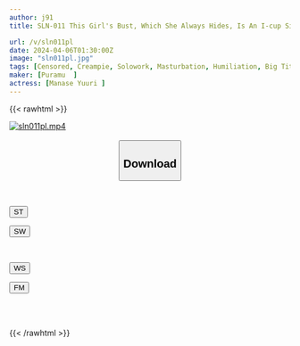 ```yaml
---
author: j91
title: SLN-011 This Girl's Bust, Which She Always Hides, Is An I-cup Size Of 65. Swimming School Instructor Yuuri, 21 Years Old, Yuuri Aise

url: /v/sln011pl
date: 2024-04-06T01:30:00Z
image: "sln011pl.jpg"
tags: [Censored, Creampie, Solowork, Masturbation, Humiliation, Big Tits, Glasses	]
maker: [Puramu  ]
actress: [Manase Yuuri ]
---
```



{{< rawhtml >}}

<div class="video" data-videoid="XYgGJL4w2PiBDb">
    <a href="javascript:;">
        <img src="/v/sln011pl/sln011pl.jpg" width="WIDTH" height="HEIGHT" alt="sln011pl.mp4" loading="lazy">
    </a>
</div>

<script type="text/javascript" src="https://j91.asia/asset/on-demand-st.js"></script>

<br>
  <link rel="stylesheet" href="https://j91.asia/asset/bs5.css">
  
  <center>
  <button class="btn btn-primary" type="button" data-bs-toggle="collapse" data-bs-target=".multi-collapse" aria-expanded="false" aria-controls="multiCollapseExample1 multiCollapseExample2"><h2>Download</h2></button></center>
</p>
<div class="row">
  <div class="col">
    <div class="collapse multi-collapse" id="multiCollapseExample1">
      <div class="card card-body">
	      	      <br>
<div class="buttons">  
<p><a href="https://streamtape.to/v/XYgGJL4w2PiBDb" target="_blank"><button class="btn-hover color-3"><i class="fa fa-download"></i> ST</button></a></p>
<p><a href="https://asnwish.com/wu13jbp0lnvu" target="_blank"><button class="btn-hover color-2"><i class="fa fa-download"></i> SW</button></a></p></div>
    </div>
  </div>
</div>
  <div class="col">
    <div class="collapse multi-collapse" id="multiCollapseExample2">
      <div class="card card-body">
	      <br>
<div class="buttons">
<p><a href="javascript:;"><button class="btn-hover color-9"><i class="fa fa-download"></i> WS</button></a></p>
<p><a href="javascript:;"><button class="btn-hover color-8"><i class="fa fa-download"></i> FM</button></a></p></div>
<br><br>
      </div>
    </div>
  </div>
</div>

{{< /rawhtml >}}
